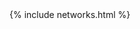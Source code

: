 <div class="main-wrapper" id="page-blog">
    <div id="roadmap">
            <div class="dont-skew width-100">
             </div>
     </div>
    {% include networks.html %}
</div>